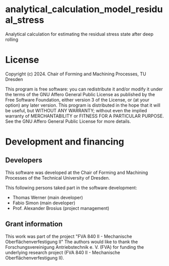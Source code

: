 # analytical_calculation_model_residual_stress
Analytical calculation for estimating the residual stress state after deep rolling

# License

Copyright (c) 2024. Chair of Forming and Machining Processes, TU Dresden  

This program is free software: you can redistribute it and/or modify
it under the terms of the GNU Affero General Public License as
published by the Free Software Foundation, either version 3 of the
License, or (at your option) any later version.
This program is distributed in the hope that it will be useful,
but WITHOUT ANY WARRANTY; without even the implied warranty of
MERCHANTABILITY or FITNESS FOR A PARTICULAR PURPOSE.  See the
GNU Affero General Public License for more details.


# Development and financing

## Developers
This software was developed at the Chair of Forming and Machining Processes
of the Technical University of Dresden.

This following persons taked part in the software development:

* Thomas Werner (main developer)
* Fabio Simon (main developer)
* Prof. Alexander Brosius (project management)


## Grant information
This work was part of the project "FVA 840 II - Mechanische Oberflächenverfestigung II"
The authors would like to thank the Forschungsvereinigung Antriebstechnik e. V. (FVA) for funding the underlying research project (FVA 840 II - Mechanische Oberflächenverfestigung II).

